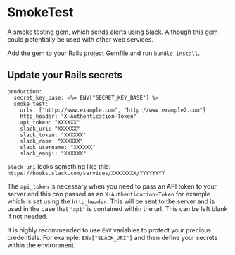 # SmokeTest

A smoke testing gem, which sends alerts using Slack.
Although this gem could potentially be used with other web services.

Add the gem to your Rails project Gemfile and run `bundle install`.

## Update your Rails secrets

```
production:
  secret_key_base: <%= ENV["SECRET_KEY_BASE"] %>
  smoke_test:
    urls: ["http://www.example.com", "http://www.example2.com"]
    http_header: "X-Authentication-Token"
    api_token: "XXXXXX"
    slack_uri: "XXXXXX"
    slack_token: "XXXXXX"
    slack_room: "XXXXXX"
    slack_username: "XXXXXX"
    slack_emoji: "XXXXXX"
```

`slack_uri` looks something like this: `https://hooks.slack.com/services/XXXXXXXX/YYYYYYYY`

The `api_token` is necessary when you need to pass an API token to your server and this can passed as an `X-Authentication-Token` for example which is set using the `http_header`. This will be sent to the server and is used in the case that `"api"` is contained within the url. This can be left blank if not needed.

It is highly recommended to use `ENV` variables to protect your precious credentials. For example: `ENV["SLACK_URI"]` and then define your secrets within the environment.
